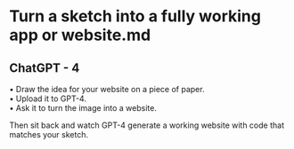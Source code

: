 # Turn a sketch into a fully working app or website.md  
## ChatGPT - 4
• Draw the idea for your website on a piece of paper.  
• Upload it to GPT-4.  
• Ask it to turn the image into a website.  
  
Then sit back and watch GPT-4 generate a working website with code that matches your sketch.
